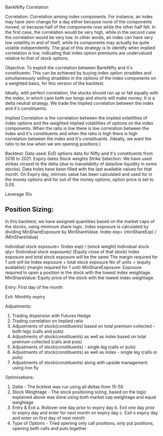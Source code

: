 BankNifty Correlation

Correlation:
Correlation among index components. For instance, an index may have zero change for a day either because none of the components moved, or because half of the components rose while the other half fell. In the first case, the correlation would be very high, while in the second case the correlation would be very low. In other words, an index can have very low volatility in and of itself, while its components may actually be quite volatile independently. The goal of this strategy is to identify when implied correlation is low, indicating that index option premiums are undervalued relative to that of stock options.

Objective:
To exploit the correlation between BankNifty and it's constituents. This can be achieved by buying index option straddles and simultaneously selling straddles in the options of the index components on a weighted basis, for this version of the backtest.

Ideally, with perfect correlation, the stocks should run up or fall equally with the index, in which case both our longs and shorts will make money. It is a delta neutral strategy. We trade the Implied correlation between the index and it's constituents.

Implied Correlation is the correlation between the implied volatilities of index options and the weighted implied volatilities of options on the index components. When the ratio is low there is low correlation between the index and it's constituents and when the ratio is high there is high correlation between the index and it's constituents. (Ideally, we want the ratio to be low when we are opening positions.)

Backtest:
Data used:
EoD options data for Nifty and it's constituents from 2016 to 2021.
Expiry dates
Stock weights
Strike Selection: We have used strikes closest to the delta (due to inavailablity of data/low liquidity in some stocks).
Data holes have been filled with the last available values for that month. On Expiry day, intrinsic value has been calculated and used for in the money options and for out of the money options, option price is set to 0.05 .

Leverage
10x

## Position Sizing:

In this backtest, we have assigned quantities based on the market caps of the stocks, using minimum share logic.
Index exposure is calculated by dividing MinShareExposure by MinShareValue.
Index exp= (minShareExp) / (MinShareValue)

Individual stock exposure= (Index exp) / (stock weight)
Individual stock qty= (Individual stock exposure)/ (Equity close of that stock)
Index exposure and total stock exposure will be the same
The margin required for 1 unit will be Index exposure + total stock exposure
No of units = (equity available)/ (margin required for 1 unit)
MinShareExposure: Exposure required to open a position in the stock with the lowest index weightage. MinShareValue: Equity price of the stock with the lowest index weightage.

Entry:
First day of the month

Exit:
Monthly expiry

Adjustments:
1. Trading dispersion with Futures Hedge
2. Trading correlation on Implied ratio
3. Adjustments of stock(constituents) based on total premium collected - both legs (calls and puts)
4. Adjustments of stock(constituents) as well as index based on total premium collected (calls and puts)
5. Adjustments of stock(constituents) - single leg (calls or puts)
6. Adjustments of stock(constituents) as well as index  - single leg (calls or puts)
7. Adjustments of stock(constituents) along with upside management using iron fly

Optimisations:
1. Delta - The bcktest was run using all deltas from 15-50
2. Stock Weightage - The stock positoning sizing, based on the logic explained above was done using both market cap weightage and equal weightage
3. Entry & Exit
  a. Rollover one day prior to expiry day
  b. Exit one day prior to expiry day and enter for next month on expiry day
  c. Exit o expiry day and enter on first day of next month
4. Type of Options - Tried opening only call positions, only put positions, opening both calls and puts together

